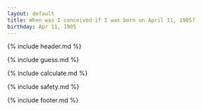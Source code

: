 ```yaml
---
layout: default
title: When was I conceived if I was born on April 11, 1905?
birthday: Apr 11, 1905
---
```


{% include header.md %}

{% include guess.md %}

{% include calculate.md %}

{% include safety.md %}

{% include footer.md %}



